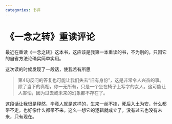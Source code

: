 ```yaml
---
categories: 书评
---
```


# 《一念之转》重读评论

最近在重读《一念之转》这本书，这应该是我第一本重读的书，不为别的，只因它的自省方法论确实简单实用。

这次读的时候发现了一段话，使我若有所思

> 第4句反问的答复也可能让我们失去“旧有身份”，这是非常令人兴奋的事。除了当下的真相，你一无所有，只是一个坐在椅子上写字的女人。这可能让人害怕，因为过去或未来的幻象都不存在了。

这段话让我很是释然，毕竟人就是这样的，生来一丝不挂，死后入土为安，什么都带不走，也好像什么都带不来。这么一想它的逻辑就成立了，没有过去也没有未来，只有现在。